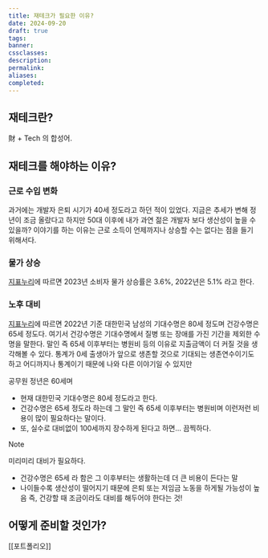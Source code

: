 ```yaml
---
title: 재테크가 필요한 이유?
date: 2024-09-20
draft: true
tags: 
banner: 
cssclasses: 
description: 
permalink: 
aliases: 
completed:
---
```

## 재테크란?
財 + Tech 의 합성어.

## 재테크를 해야하는 이유?
### 근로 수입 변화
과거에는 개발자 은퇴 시기가 40세 정도라고 하던 적이 있었다. 지금은 추세가 변해 정년이 조금 올랐다고 하지만 50대 이후에 내가 과연 젊은 개발자 보다 생산성이 높을 수 있을까? 이야기를 하는 이유는 근로 소득이 언제까지나 상승할 수는 없다는 점을 들기 위해서다. 

### 물가 상승
[지표누리](https://www.index.go.kr/unify/idx-info.do?idxCd=4226)에 따르면 2023년 소비자 물가 상승률은 3.6%, 2022년은 5.1% 라고 한다. 


### 노후 대비
[지표누리](https://www.index.go.kr/unity/potal/main/EachDtlPageDetail.do?idx_cd=2758)에 따르면 2022년 기준 대한민국 남성의 기대수명은 80세 정도며 건강수명은 65세 정도다. 여기서 건강수명은 기대수명에서 질병 또는 장애를 가진 기간을 제외한 수명을 말한다. 말인 즉 65세 이후부터는 병원비 등의 이유로 지출금액이 더 커질 것을 생각해볼 수 있다. 통계가 0세 출생아가 앞으로 생존할 것으로 기대되는 생존연수이기도 하고 어디까지나 통계이기 때문에 나와 다른 이야기일 수 있지만 


공무원 정년은 60세며
- 현재 대한민국 기대수명은 80세 정도라고 한다.
- 건강수명은 65세 정도라 하는데 그 말인 즉 65세 이후부터는 병원비며 이런저런 비용이 많이 필요하다는 말이다.
- 또, 실수로 대비없이 100세까지 장수하게 된다고 하면... 끔찍하다.

> [!NOTE]
> 미리미리 대비가 필요하다.


- 건강수명은 65세 라 함은 그 이후부터는 생활하는데 더 큰 비용이 든다는 말
- 나이들수록 생산성이 떨어지기 때문에 은퇴 또는 저임금 노동을 하게될 가능성이 높음
즉, 건강할 때 조금이라도 대비를 해두어야 한다는 것!

## 어떻게 준비할 것인가?
[[포트폴리오]]